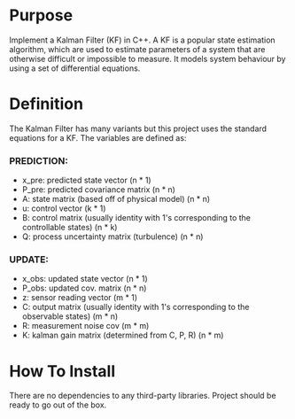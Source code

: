 # Purpose

Implement a Kalman Filter (KF) in C++. A KF is a popular state estimation algorithm, which are used to estimate parameters of a system that are otherwise difficult or impossible to measure. It models system behaviour by using a set of differential equations.

# Definition

The Kalman Filter has many variants but this project uses the standard equations for a KF. The variables are defined as:

### PREDICTION:

* x_pre: predicted state vector (n * 1)
* P_pre: predicted covariance matrix (n * n)
* A: state matrix (based off of physical model) (n * n)
* u: control vector (k * 1)
* B: control matrix (usually identity with 1's corresponding to the controllable states) (n * k)
* Q: process uncertainty matrix (turbulence) (n * n)

### UPDATE:

* x_obs: updated state vector (n * 1)
* P_obs: updated cov. matrix (n * n)
* z:  sensor reading vector (m * 1)
* C: output matrix (usually identity with 1's corresponding to the observable states) (m * n)
* R: measurement noise cov (m * m)
* K: kalman gain matrix (determined from C, P, R) (n * m)

# How To Install

There are no dependencies to any third-party libraries. Project should be ready to go out of the box.
